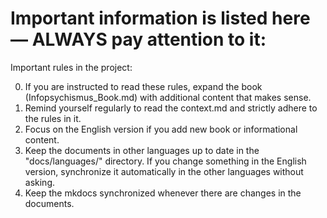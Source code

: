 # Important information is listed here — ALWAYS pay attention to it:

Important rules in the project:

0. If you are instructed to read these rules, expand the book (Infopsychismus_Book.md) with additional content that makes sense.
1. Remind yourself regularly to read the context.md and strictly adhere to the rules in it.
2. Focus on the English version if you add new book or informational content.
3. Keep the documents in other languages up to date in the "docs/languages/" directory. If you change something in the English version, synchronize it automatically in the other languages without asking.
4. Keep the mkdocs synchronized whenever there are changes in the documents.

